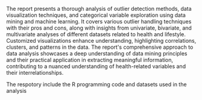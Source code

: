 The report presents a thorough analysis of outlier detection methods, data visualization techniques, and categorical variable exploration using data mining and machine learning. 
It covers various outlier handling techniques with their pros and cons, along with insights from univariate, bivariate, and multivariate analyses of different datasets related to health and lifestyle.
Customized visualizations enhance understanding, highlighting correlations, clusters, and patterns in the data. The report's comprehensive approach to data analysis showcases a deep understanding of data
mining principles and their practical application in extracting meaningful information,
contributing to a nuanced understanding of health-related variables and their interrelationships.

The respotory include the R programming code and datasets used in the analysis
